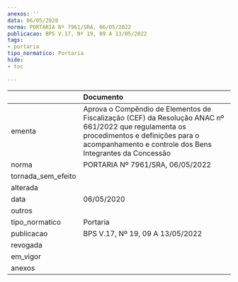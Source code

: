 ```yaml
---
anexos: ''
data: 06/05/2020
norma: PORTARIA Nº 7961/SRA, 06/05/2022
publicacao: BPS V.17, Nº 19, 09 A 13/05/2022
tags:
- portaria
tipo_normatico: Portaria
hide: 
- toc 
 
---
```


|                    | Documento                                                                                                                                                                                            |
|:-------------------|:-----------------------------------------------------------------------------------------------------------------------------------------------------------------------------------------------------|
| ementa             | Aprova o Compêndio de Elementos de Fiscalização (CEF) da Resolução ANAC nº 661/2022 que regulamenta os procedimentos e definições para o acompanhamento e controle dos Bens Integrantes da Concessão |
| norma              | PORTARIA Nº 7961/SRA, 06/05/2022                                                                                                                                                                     |
| tornada_sem_efeito |                                                                                                                                                                                                      |
| alterada           |                                                                                                                                                                                                      |
| data               | 06/05/2020                                                                                                                                                                                           |
| outros             |                                                                                                                                                                                                      |
| tipo_normatico     | Portaria                                                                                                                                                                                             |
| publicacao         | BPS V.17, Nº 19, 09 A 13/05/2022                                                                                                                                                                     |
| revogada           |                                                                                                                                                                                                      |
| em_vigor           |                                                                                                                                                                                                      |
| anexos             |                                                                                                                                                                                                      |